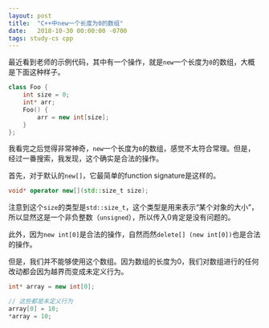 ```yaml
---
layout: post
title:  "C++中new一个长度为0的数组"
date:   2018-10-30 00:00:00 -0700
tags: study-cs cpp
---
```


最近看到老师的示例代码，其中有一个操作，就是`new`一个长度为`0`的数组，大概是下面这种样子。

```cpp
class Foo {
    int size = 0;
    int* arr;
    Foo() {
        arr = new int[size];
    }
};
```

我看完之后觉得非常神奇，`new`一个长度为`0`的数组，感觉不太符合常理。但是，经过一番搜索，我发现，这个确实是合法的操作。

首先，对于默认的`new[]`，它最简单的function signature是这样的。

```cpp
void* operator new[](std::size_t size);
```

注意到这个`size`的类型是`std::size_t`，这个类型是用来表示“某个对象的大小”，所以显然这是一个非负整数（`unsigned`），所以传入0肯定是没有问题的。

此外，因为`new int[0]`是合法的操作，自然而然`delete[] (new int[0])`也是合法的操作。

但是，我们并不能够使用这个数组。因为数组的长度为0，我们对数组进行的任何改动都会因为越界而变成未定义行为。

```cpp
int* array = new int[0];

// 这些都是未定义行为
array[0] = 10;
*array = 10;
```
